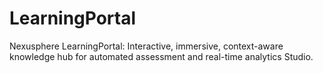 # LearningPortal
Nexusphere LearningPortal: Interactive, immersive, context-aware knowledge hub for automated assessment and real-time analytics Studio.
